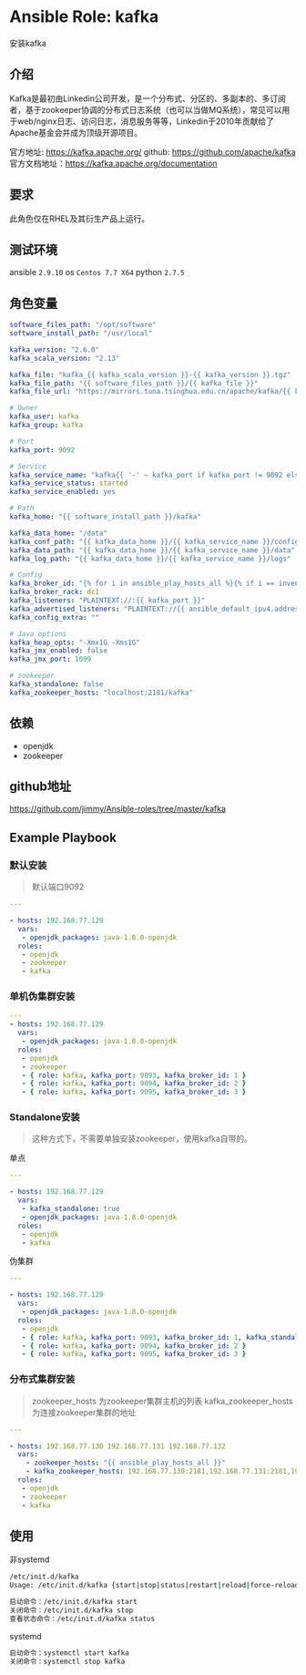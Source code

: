 # Ansible Role: kafka

安装kafka

## 介绍
Kafka是最初由Linkedin公司开发，是一个分布式、分区的、多副本的、多订阅者，基于zookeeper协调的分布式日志系统（也可以当做MQ系统），常见可以用于web/nginx日志、访问日志，消息服务等等，Linkedin于2010年贡献给了Apache基金会并成为顶级开源项目。

官方地址: https://kafka.apache.org/
github: https://github.com/apache/kafka
官方文档地址：https://kafka.apache.org/documentation

## 要求

此角色仅在RHEL及其衍生产品上运行。

## 测试环境

ansible `2.9.10`
os `Centos 7.7 X64`
python `2.7.5`

## 角色变量

```yaml
software_files_path: "/opt/software"
software_install_path: "/usr/local"

kafka_version: "2.6.0"
kafka_scala_version: "2.13"

kafka_file: "kafka_{{ kafka_scala_version }}-{{ kafka_version }}.tgz"
kafka_file_path: "{{ software_files_path }}/{{ kafka_file }}"
kafka_file_url: "https://mirrors.tuna.tsinghua.edu.cn/apache/kafka/{{ kafka_version }}/{{ kafka_file }}"

# Owner
kafka_user: kafka
kafka_group: kafka

# Port
kafka_port: 9092

# Service
kafka_service_name: "kafka{{ '-' ~ kafka_port if kafka_port != 9092 else '' }}" 
kafka_service_status: started
kafka_service_enabled: yes

# Path
kafka_home: "{{ software_install_path }}/kafka"

kafka_data_home: "/data"
kafka_conf_path: "{{ kafka_data_home }}/{{ kafka_service_name }}/config"
kafka_data_path: "{{ kafka_data_home }}/{{ kafka_service_name }}/data"
kafka_log_path: "{{ kafka_data_home }}/{{ kafka_service_name }}/logs"

# Config
kafka_broker_id: "{% for i in ansible_play_hosts_all %}{% if i == inventory_hostname %}{{ loop.index }}{% endif %}{% endfor %}"
kafka_broker_rack: dc1
kafka_listeners: "PLAINTEXT://:{{ kafka_port }}"
kafka_advertised_listeners: "PLAINTEXT://{{ ansible_default_ipv4.address | d(ansible_nodename)}}:{{ kafka_port }}"
kafka_config_extra: ""

# Java options
kafka_heap_opts: "-Xmx1G -Xms1G"
kafka_jmx_enabled: false
kafka_jmx_port: 1099

# zookeeper
kafka_standalone: false
kafka_zookeeper_hosts: "localhost:2181/kafka"
```

## 依赖

- openjdk
- zookeeper

## github地址

https://github.com/jimmy/Ansible-roles/tree/master/kafka

## Example Playbook

### 默认安装

> 默认端口9092

```yaml
---

- hosts: 192.168.77.129
  vars:
   - openjdk_packages: java-1.8.0-openjdk
  roles:
   - openjdk
   - zookeeper
   - kafka
```

### 单机伪集群安装

```yaml
---
- hosts: 192.168.77.129
  vars:
   - openjdk_packages: java-1.8.0-openjdk
  roles:
   - openjdk
   - zookeeper
   - { role: kafka, kafka_port: 9093, kafka_broker_id: 1 }
   - { role: kafka, kafka_port: 9094, kafka_broker_id: 2 }
   - { role: kafka, kafka_port: 9095, kafka_broker_id: 3 }
```

### Standalone安装

> 这种方式下，不需要单独安装zookeeper，使用kafka自带的。

单点
```yaml
---

- hosts: 192.168.77.129
  vars:
   - kafka_standalone: true
   - openjdk_packages: java-1.8.0-openjdk
  roles:
   - openjdk
   - kafka
```


伪集群
```yaml
---

- hosts: 192.168.77.129
  vars:
   - openjdk_packages: java-1.8.0-openjdk
  roles:
   - openjdk
   - { role: kafka, kafka_port: 9093, kafka_broker_id: 1, kafka_standalone: true }
   - { role: kafka, kafka_port: 9094, kafka_broker_id: 2 }
   - { role: kafka, kafka_port: 9095, kafka_broker_id: 3 }
```

### 分布式集群安装

> zookeeper_hosts 为zookeeper集群主机的列表
> kafka_zookeeper_hosts 为连接zookeeper集群的地址

```yaml
---

- hosts: 192.168.77.130 192.168.77.131 192.168.77.132
  vars:
    - zookeeper_hosts: "{{ ansible_play_hosts_all }}"
    - kafka_zookeeper_hosts: 192.168.77.130:2181,192.168.77.131:2181,192.168.77.132:2181/kafka
  roles:
   - openjdk
   - zookeeper
   - kafka
```

## 使用

非systemd
```bash
/etc/init.d/kafka
Usage: /etc/init.d/kafka {start|stop|status|restart|reload|force-reload|condrestart}

启动命令：/etc/init.d/kafka start 
关闭命令：/etc/init.d/kafka stop 
查看状态命令：/etc/init.d/kafka status
```

systemd
```bash
启动命令：systemctl start kafka
关闭命令：systemctl stop kafka
```